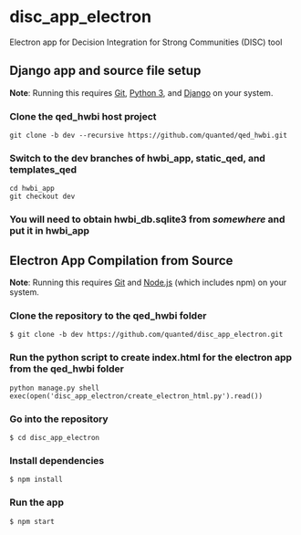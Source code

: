 # disc_app_electron
Electron app for Decision Integration for Strong Communities (DISC) tool
## Django app and source file setup
**Note**: Running this requires [Git](https://git-scm.com/), [Python 3](https://www.python.org/downloads/), and [Django](https://www.djangoproject.com/download/) on your system.
### Clone the qed_hwbi host project
`git clone -b dev --recursive https://github.com/quanted/qed_hwbi.git`
### Switch to the dev branches of hwbi_app, static_qed, and templates_qed
`cd hwbi_app`  
`git checkout dev`
### You will need to obtain hwbi_db.sqlite3 from *somewhere* and put it in hwbi_app
## Electron App Compilation from Source
**Note**: Running this requires [Git](https://git-scm.com/) and [Node.js](https://nodejs.org/en/) (which includes npm) on your system.
### Clone the repository to the qed_hwbi folder
`$ git clone -b dev https://github.com/quanted/disc_app_electron.git`
### Run the python script to create index.html for the electron app from the qed_hwbi folder
`python manage.py shell`  
`exec(open('disc_app_electron/create_electron_html.py').read())`
### Go into the repository
`$ cd disc_app_electron`
### Install dependencies
`$ npm install`
### Run the app
`$ npm start`